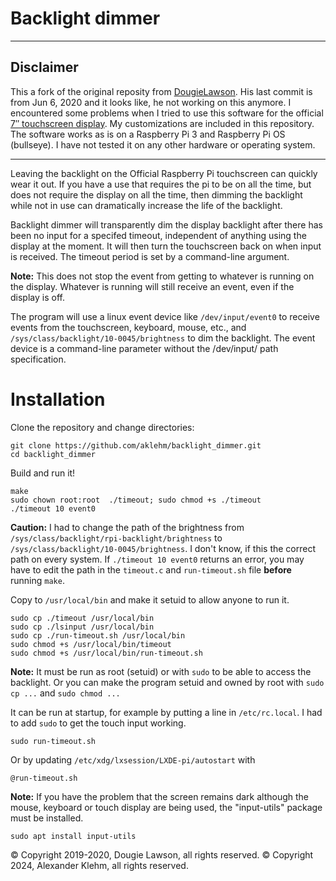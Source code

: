 # Backlight dimmer
___
## Disclaimer
This a fork of the original reposity from [DougieLawson](https://github.com/DougieLawson/backlight_dimmer). His last commit is from Jun 6, 2020 and it looks like, he not working on this anymore. I encountered some problems when I tried to use this software for the official [7″ touchscreen display](https://www.raspberrypi.com/products/raspberry-pi-touch-display/). My customizations are included in this repository. The software works as is on a Raspberry Pi 3 and Raspberry Pi OS (bullseye). I have not tested it on any other hardware or operating system.
___
Leaving the backlight on the Official Raspberry Pi touchscreen can quickly wear it out.  If you have a use that requires the pi to be on all the time, but does not require the display on all the time, then dimming the backlight while not in use can dramatically increase the life of the backlight.

Backlight dimmer will transparently dim the display backlight after there has been no input for a specifed timeout, independent of anything using the display at the moment. It will then turn the touchscreen back on when input is received. The timeout period is set by a command-line argument.

**Note:** This does not stop the event from getting to whatever is running on the display. Whatever is running will still receive an event, even if the display
is off.

The program will use a linux event device like `/dev/input/event0` to receive events from the touchscreen, keyboard, mouse, etc., and `/sys/class/backlight/10-0045/brightness` to dim the backlight. The event device is a command-line parameter without the /dev/input/ path specification.


# Installation

Clone the repository and change directories:
```shell
git clone https://github.com/aklehm/backlight_dimmer.git
cd backlight_dimmer
```

Build and run it!
```shell
make
sudo chown root:root  ./timeout; sudo chmod +s ./timeout
./timeout 10 event0
```
**Caution:** I had to change the path of the brightness from `/sys/class/backlight/rpi-backlight/brightness` to `/sys/class/backlight/10-0045/brightness`. I don't know, if this the correct path on every system. If `./timeout 10 event0` returns an error, you may have to edit the path in the `timeout.c` and `run-timeout.sh` file **before** running `make`.

Copy to `/usr/local/bin` and make it setuid to allow anyone to run it.
```shell
sudo cp ./timeout /usr/local/bin
sudo cp ./lsinput /usr/local/bin
sudo cp ./run-timeout.sh /usr/local/bin
sudo chmod +s /usr/local/bin/timeout
sudo chmod +s /usr/local/bin/run-timeout.sh
```

**Note:** It must be run as root (setuid) or with `sudo` to be able to access the backlight. Or you can make the program setuid and owned by root with `sudo cp ...` and `sudo chmod ...`

It can be run at startup, for example by putting a line in 
`/etc/rc.local`. I had to add `sudo` to get the touch input working.
```
sudo run-timeout.sh
```

Or by updating `/etc/xdg/lxsession/LXDE-pi/autostart` with 
```
@run-timeout.sh
```

**Note:** If you have the problem that the screen remains dark although the mouse, keyboard or touch display are being used, the "input-utils" package must be installed.
```shell
sudo apt install input-utils
```

&copy; Copyright 2019-2020, Dougie Lawson, all rights reserved.
&copy; Copyright 2024, Alexander Klehm, all rights reserved.
